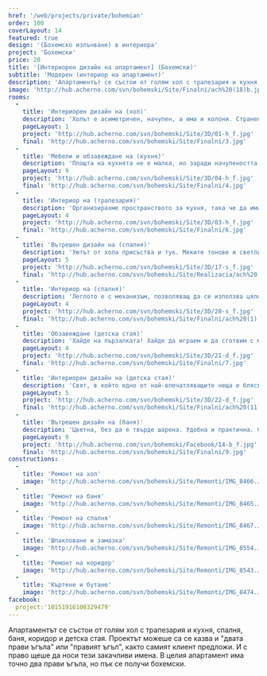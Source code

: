 ```yaml
---
href: '/web/projects/private/bohemian' 
order: 100
coverLayout: 14
featured: true
design: '(Бохемско излъчване) в интериора'
project: 'Бохемски'
price: 20
title: '[Интериорен дизайн на апартамент] (Бохемски)'
subtitle: 'Модерен (интериор на апартамент)'
description: 'Апартаментът се състои от голям хол с трапезария и кухня, спалня, баня, коридор и детска стая. В цялото жилище има точно два прави ъгъла, но пък се получи бохемско. А на бохемите не им пречат кривите ъгли. Даже намират вдъхновение в тях.'
image: 'http://hub.acherno.com/svn/bohemski/Site/Finalni/ach%20(18)b.jpg'
rooms:
  -
    title: 'Интериорен дизайн на (хол)'
    description: 'Холът е асиметричен, начупен, а има и колони. Странен и доста труден за усвояване, но на бохемите не им пречат кривите ъгли. Даже намират вдъхновение в тях.'
    pageLayout: 1
    project: 'http://hub.acherno.com/svn/bohemski/Site/3D/01-h_f.jpg'
    final: 'http://hub.acherno.com/svn/bohemski/Site/Finalni/3.jpg'
  -
    title: 'Мебели и обзавеждане на (кухня)'
    description: 'Площта на кухнята не е малка, но заради начупеността и сложната архитектура много трудно се намери място за всичко необходимо. Трябваше да се правят сложни схеми и много изчисления, но усилията си струваха. '
    pageLayout: 9
    project: 'http://hub.acherno.com/svn/bohemski/Site/3D/04-h_f.jpg'
    final: 'http://hub.acherno.com/svn/bohemski/Site/Finalni/4.jpg'
  -
    title: 'Интериор на (трапезария)'
    description: 'Организирахме пространството за кухня, така че да има място за всичко необходимо, включително за хубав трапезарен ъгъл. За диван, фотьойл и дори за кът за релакс с тайно вадещо се легло идеално за гости. Светло, топло и уютно място, където се чува детски смях.'
    pageLayout: 4
    project: 'http://hub.acherno.com/svn/bohemski/Site/3D/03-h_f.jpg'
    final: 'http://hub.acherno.com/svn/bohemski/Site/Finalni/6.jpg'
  -
    title: 'Вътрешен дизайн на (спалня)'
    description: 'Уютът от хола присъства и тук. Меките тонове и светлите мебели са практично измислени така, че да съберат многото неща в една къща. Всички ниши се използват максимално, а не изглежда претрупано. '
    pageLayout: 5
    project: 'http://hub.acherno.com/svn/bohemski/Site/3D/17-s_f.jpg'
    final: 'http://hub.acherno.com/svn/bohemski/Site/Realizacia/ach%20(2).jpg'
  -
    title: 'Интериор на (спалня)'
    description: 'Леглото е с механизъм, позволяващ да се използва цялото пространсто под него, което не пречи на това, да бъде удобно.'
    pageLayout: 4
    project: 'http://hub.acherno.com/svn/bohemski/Site/3D/20-s_f.jpg'
    final: 'http://hub.acherno.com/svn/bohemski/Site/Finalni/ach%20(1).jpg'
  -
    title: 'Обзавеждане (детска стая)'
    description: 'Хайде на пързалката! Хайде да играем и да сготвим с малките тигани! Да пием чай в малките чашки и да хапнем измислен сладкиш! Толкова е красиво да си дете и да имаш свой собствен свят. '
    pageLayout: 4
    project: 'http://hub.acherno.com/svn/bohemski/Site/3D/21-d_f.jpg'
    final: 'http://hub.acherno.com/svn/bohemski/Site/Finalni/7.jpg'
  -
    title: 'Интериорен дизайн на (детска стая)'
    description: 'Свят, в който едно от най-впечатляващите неща е блясъкът на малкия пластмасов сервиз, а най-приятното преживяване е да си скрит в къщата, направена от одеяла под масата. '
    pageLayout: 5
    project: 'http://hub.acherno.com/svn/bohemski/Site/3D/22-d_f.jpg'
    final: 'http://hub.acherno.com/svn/bohemski/Site/Finalni/ach%20(11).jpg'
  -
    title: 'Вътрешен дизайн на (баня)'
    description: 'Цветна, без да е твърде шарена. Удобна и практична. С голям шкаф под мивката, с кабина със затъмнени стъкла. '
    pageLayout: 9
    project: 'http://hub.acherno.com/svn/bohemski/Facebook/14-b_f.jpg'
    final: 'http://hub.acherno.com/svn/bohemski/Site/Finalni/9.jpg'
constructions:
  - 
    title: 'Ремонт на хол'
    image: 'http://hub.acherno.com/svn/bohemski/Site/Remonti/IMG_8466.JPG'
  - 
    title: 'Ремонт на баня'
    image: 'http://hub.acherno.com/svn/bohemski/Site/Remonti/IMG_8465.JPG'
  - 
    title: 'Ремонт на спалня'
    image: 'http://hub.acherno.com/svn/bohemski/Site/Remonti/IMG_8467.JPG'
  - 
    title: 'Шпакловане и замазка'
    image: 'http://hub.acherno.com/svn/bohemski/Site/Remonti/IMG_8554.JPG'
  - 
    title: 'Ремонт на коридор'
    image: 'http://hub.acherno.com/svn/bohemski/Site/Remonti/IMG_8543.JPG'
  - 
    title: 'Къртене и бутане'
    image: 'http://hub.acherno.com/svn/bohemski/Site/Remonti/IMG_8474.JPG'
facebook:
  project:'10151916100329479'
---
```

Апартаментът се състои от голям хол с трапезария и кухня, спалня, баня, коридор и детска стая. Проектът можеше са се казва и "двата прави ъгъла" или "правият ъгъл", както самият клиент предложи. И с право щеше да носи тези закачливи имена. В целия апартамент има точно два прави ъгъла, но пък се получи бохемски. 
